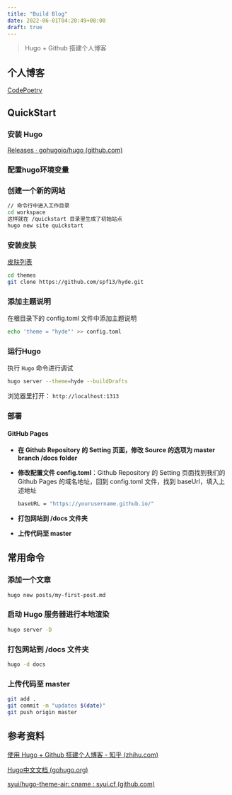 ```yaml
---
title: "Build Blog"
date: 2022-06-01T04:20:49+08:00
draft: true
---
```


>  Hugo + Github 搭建个人博客

## 个人博客

[CodePoetry](https://michuan.github.io/)

## QuickStart

### 安装 Hugo

[Releases · gohugoio/hugo (github.com)](https://github.com/gohugoio/hugo/releases)

### 配置hugo环境变量

### 创建一个新的网站

```bash
// 命令行中进入工作目录
cd workspace
这样就在 /quickstart 目录里生成了初始站点
hugo new site quickstart
```

### 安装皮肤

[皮肤列表](https://www.gohugo.org/theme/)

```bash
cd themes
git clone https://github.com/spf13/hyde.git
```

###  添加主题说明

在根目录下的 config.toml 文件中添加主题说明

```bash
echo 'theme = "hyde"' >> config.toml
```

### 运行Hugo

执行 `Hugo` 命令进行调试

```bash
hugo server --theme=hyde --buildDrafts
```

浏览器里打开： `http://localhost:1313`

### 部署

#### GitHub Pages

- **在 Github Repository 的 Setting 页面，修改 Source 的选项为 master branch /docs folder**

- **修改配置文件 config.toml**：Github Repository 的 Setting 页面找到我们的 Github Pages 的域名地址，回到 config.toml 文件，找到 baseUrl，填入上述地址

  ```bash
  baseURL = "https://yourusername.github.io/"
  ```

- **打包网站到 /docs 文件夹**
- **上传代码至 master**

## 常用命令

### 添加一个文章

```bash
hugo new posts/my-first-post.md
```

### 启动 Hugo 服务器进行本地渲染

```bash
hugo server -D
```

### 打包网站到 /docs 文件夹

```bash
hugo -d docs
```

### 上传代码至 master

```bash
git add .
git commit -m "updates $(date)"
git push origin master
```

## 参考资料

[使用 Hugo + Github 搭建个人博客 - 知乎 (zhihu.com)](https://zhuanlan.zhihu.com/p/105021100)

[Hugo中文文档 (gohugo.org)](https://www.gohugo.org/)

[syui/hugo-theme-air: cname : syui.cf (github.com)](https://github.com/syui/hugo-theme-air)
